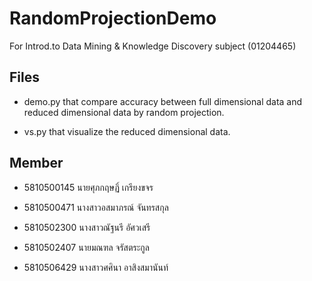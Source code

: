 # RandomProjectionDemo
For Introd.to Data Mining & Knowledge Discovery	subject (01204465)

## Files

 * demo.py that compare accuracy between full dimensional data and reduced dimensional data by random projection.
 
 * vs.py that visualize the reduced dimensional data.
 
 
## Member
  
* 5810500145    นายศุภกฤษฏิ์      เกรียงขจร
  
* 5810500471		นางสาวอสมาภรณ์  จันทรสกุล
  
* 5810502300	  นางสาวณัฐนรี     อัศวเสรี
  
* 5810502407	  นายมณฑล       จรัสตระกูล
  
* 5810506429	  นางสาวศศินา     อาสิงสมานันท์


